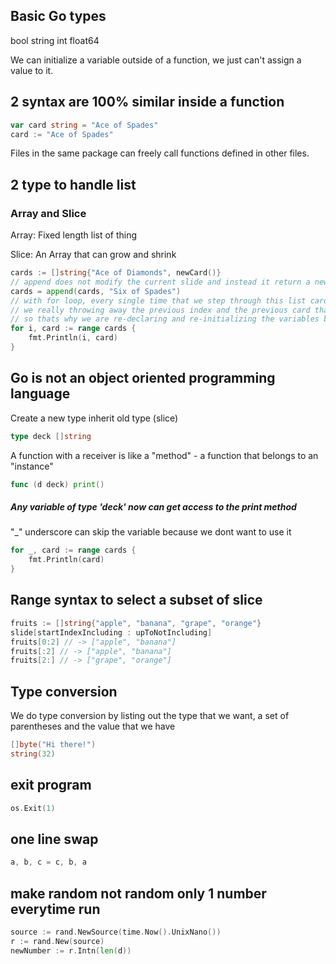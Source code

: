 ## Basic Go types

bool string int float64

We can initialize a variable outside of a function, we just can't assign a value to it.

## 2 syntax are 100% similar inside a function

```go
var card string = "Ace of Spades"
card := "Ace of Spades"
```

Files in the same package can freely call functions defined in other files.

## 2 type to handle list

### Array and Slice

Array: Fixed length list of thing

Slice: An Array that can grow and shrink

```go
cards := []string{"Ace of Diamonds", newCard()}
// append does not modify the current slide and instead it return a new one
cards = append(cards, "Six of Spades")
// with for loop, every single time that we step through this list cards
// we really throwing away the previous index and the previous card that had been declared
// so thats why we are re-declaring and re-initializing the variables by :=
for i, card := range cards {
    fmt.Println(i, card)
}
```

## Go is not an object oriented programming language

Create a new type inherit old type (slice)

```go
type deck []string
```

A function with a receiver is like a "method" - a function that belongs to an "instance"

```go
func (d deck) print()
```

##### Any variable of type 'deck' now can get access to the print method

"\_" underscore can skip the variable because we dont want to use it

```go
for _, card := range cards {
    fmt.Println(card)
}
```

## Range syntax to select a subset of slice

```go
fruits := []string{"apple", "banana", "grape", "orange"}
slide[startIndexIncluding : upToNotIncluding]
fruits[0:2] // -> ["apple", "banana"]
fruits[:2] // -> ["apple", "banana"]
fruits[2:] // -> ["grape", "orange"]
```

## Type conversion

We do type conversion by listing out the type that we want, a set of parentheses and the value that we have

```go
[]byte("Hi there!")
string(32)
```

## exit program

```go
os.Exit(1)
```

## one line swap

```go
a, b, c = c, b, a
```

## make random not random only 1 number everytime run

```go
source := rand.NewSource(time.Now().UnixNano())
r := rand.New(source)
newNumber := r.Intn(len(d))
```

